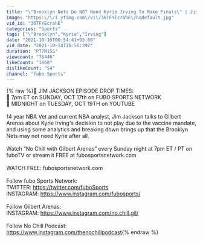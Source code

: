 ```yaml
---
title: "\"Brooklyn Nets Do NOT Need Kyrie Irving To Make Finals\" | Jim Jackson & Gilbert Arenas Debate"
image: "https:\/\/i.ytimg.com\/vi\/36TFYEcrahE\/hqdefault.jpg"
vid_id: "36TFYEcrahE"
categories: "Sports"
tags: ["\"Brooklyn","Kyrie","Irving"]
date: "2021-10-16T00:54:41+03:00"
vid_date: "2021-10-14T16:56:39Z"
duration: "PT7M15S"
viewcount: "76446"
likeCount: "1660"
dislikeCount: "54"
channel: "fubo Sports"
---
```

{% raw %}🚨 JIM JACKSON EPISODE DROP TIMES:<br />🚨 7pm ET on SUNDAY, OCT 17th on FUBO SPORTS NETWORK <br />🚨 MIDNIGHT on TUESDAY, OCT 19TH on YOUTUBE<br /><br />14 year NBA Vet and current NBA analyst, Jim Jackson talks to Gilbert Arenas about Kyrie Irving's decision to not play due to the vaccine mandate, and using some analytics and breaking down brings up that the Brooklyn Nets may not need Kyrie after all.<br /><br />Watch “No Chill with Gilbert Arenas” every Sunday night at 7pm ET / PT on fuboTV or stream it FREE at fubosportsnetwork.com<br /><br />WATCH FREE: fubosportsnetwork.com<br /><br />Follow fubo Sports Network:<br />TWITTER: <a rel="nofollow" target="blank" href="https://twitter.com/fuboSports">https://twitter.com/fuboSports</a><br />INSTAGRAM: <a rel="nofollow" target="blank" href="https://www.instagram.com/fubosports/">https://www.instagram.com/fubosports/</a><br /><br />Follow Gilbert Arenas:<br />INSTAGRAM: <a rel="nofollow" target="blank" href="https://www.instagram.com/no.chill.gil/">https://www.instagram.com/no.chill.gil/</a><br /><br />Follow No Chill Podcast:<br /><a rel="nofollow" target="blank" href="https://www.instagram.com/thenochillpodcast">https://www.instagram.com/thenochillpodcast</a>{% endraw %}
